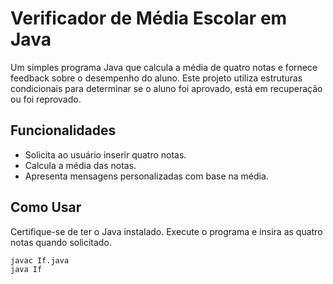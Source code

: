 # Verificador de Média Escolar em Java

Um simples programa Java que calcula a média de quatro notas e fornece feedback sobre o desempenho do aluno. Este projeto utiliza estruturas condicionais para determinar se o aluno foi aprovado, está em recuperação ou foi reprovado.

## Funcionalidades

- Solicita ao usuário inserir quatro notas.
- Calcula a média das notas.
- Apresenta mensagens personalizadas com base na média.

## Como Usar

Certifique-se de ter o Java instalado. Execute o programa e insira as quatro notas quando solicitado.

```bash
javac If.java
java If
